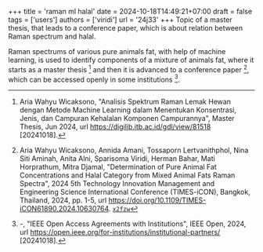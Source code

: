 +++
title = 'raman ml halal'
date = 2024-10-18T14:49:21+07:00
draft = false
tags = ['users']
authors = ['viridi']
url = '24j33'
+++
Topic of a master thesis, that leads to a conference paper, which is about relation between Raman spectrum and halal.

<!--more-->

Raman spectrums of various pure animals fat, with help of machine learning, is used to identify components of a mixture of animals fat, where it starts as a master thesis [^wicaksono_2024a] and then it is advanced to a conference paper [^wicaksono_2024b], which can be accessed openly in some institutions [^ieeeopen_2024].
 

[^wicaksono_2024a]: Aria Wahyu Wicaksono, "Analisis Spektrum Raman Lemak Hewan dengan Metode Machine Learning dalam Menentukan Konsentrasi, Jenis, dan Campuran Kehalalan Komponen Campurannya", Master Thesis, Jun 2024, url https://digilib.itb.ac.id/gdl/view/81518 [20241018].
[^wicaksono_2024b]: Aria Wahyu Wicaksono, Annida Amani, Tossaporn Lertvanithphol, Nina Siti Aminah, Anita Alni, Sparisoma Viridi, Herman Bahar, Mati Horprathum, Mitra Djamal, "Determination of Pure Animal Fat Concentrations and Halal Category from Mixed Animal Fats Raman Spectra", 2024 5th Technology Innovation Management and Engineering Science International Conference (TIMES-iCON), Bangkok, Thailand, 2024, pp. 1-5, url https://doi.org/10.1109/TIMES-iCON61890.2024.10630764. [`x2fzw`](https://osf.io/x2fzw)
[^ieeeopen_2024]: -, "IEEE Open Access Agreements with Institutions", IEEE Open, 2024, url https://open.ieee.org/for-institutions/institutional-partners/ [20241018].
